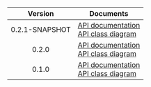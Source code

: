 | Version | Documents |
|:---:|---|
| 0.2.1-SNAPSHOT | [API documentation](0.2.1-SNAPSHOT)<br>[API class diagram](0.2.1-SNAPSHOT/api_class_diagram.svg) |
| 0.2.0 | [API documentation](0.2.0)<br>[API class diagram](0.2.0/api_class_diagram.svg) |
| 0.1.0 | [API documentation](0.1.0)<br>[API class diagram](0.1.0/api_class_diagram.svg) |
